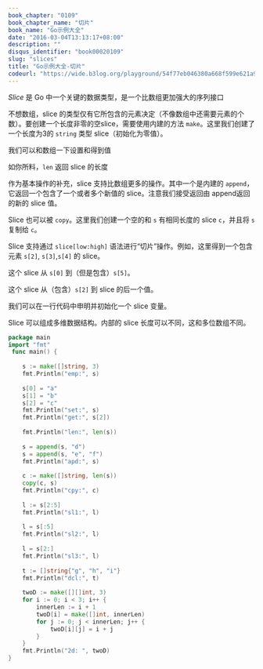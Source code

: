```yaml
---
book_chapter: "0109"
book_chapter_name: "切片"
book_name: "Go示例大全"
date: "2016-03-04T13:13:17+08:00"
description: ""
disqus_identifier: "book00020109"
slug: "slices"
title: "Go示例大全-切片"
codeurl: "https://wide.b3log.org/playground/54f77eb046380a668f599e621a9c9a38.go"
---
```

 
_Slice_ 是 Go 中一个关键的数据类型，是一个比数组更加强大的序列接口







不想数组，slice 的类型仅有它所包含的元素决定（不像数组中还需要元素的个数）。要创建一个长度非零的空slice，需要使用内建的方法 `make`。这里我们创建了一个长度为3的 `string` 类型 slice（初始化为零值）。

我们可以和数组一下设置和得到值

如你所料，`len` 返回 slice 的长度

作为基本操作的补充，slice 支持比数组更多的操作。其中一个是内建的 `append`，它返回一个包含了一个或者多个新值的 slice。注意我们接受返回由 append返回的新的 slice 值。

Slice 也可以被 `copy`。这里我们创建一个空的和 `s` 有相同长度的 slice `c`，并且将 `s` 复制给 `c`。

Slice 支持通过 `slice[low:high]` 语法进行“切片”操作。例如，这里得到一个包含元素 `s[2]`, `s[3]`,`s[4]` 的 slice。

这个 slice 从 `s[0]` 到（但是包含）`s[5]`。

这个 slice 从（包含）`s[2]` 到 slice 的后一个值。

我们可以在一行代码中申明并初始化一个 slice 变量。

Slice 可以组成多维数据结构。内部的 slice 长度可以不同，这和多位数组不同。
 

```go
package main  
import "fmt"  
 func main() {  
 
    s := make([]string, 3)
    fmt.Println("emp:", s)  
 
    s[0] = "a"
    s[1] = "b"
    s[2] = "c"
    fmt.Println("set:", s)
    fmt.Println("get:", s[2])  
 
    fmt.Println("len:", len(s))  
 
    s = append(s, "d")
    s = append(s, "e", "f")
    fmt.Println("apd:", s)  
 
    c := make([]string, len(s))
    copy(c, s)
    fmt.Println("cpy:", c)  
 
    l := s[2:5]
    fmt.Println("sl1:", l)  
 
    l = s[:5]
    fmt.Println("sl2:", l)  
 
    l = s[2:]
    fmt.Println("sl3:", l)  
 
    t := []string{"g", "h", "i"}
    fmt.Println("dcl:", t)  
 
    twoD := make([][]int, 3)
    for i := 0; i < 3; i++ {
        innerLen := i + 1
        twoD[i] = make([]int, innerLen)
        for j := 0; j < innerLen; j++ {
            twoD[i][j] = i + j
        }
    }
    fmt.Println("2d: ", twoD)
}  
```
